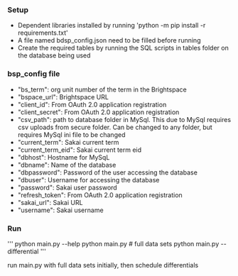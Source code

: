 ### Setup

- Dependent libraries installed by running 'python -m pip install -r requirements.txt'
- A file named bdsp_config.json need to be filled before running
- Create the required tables by running the SQL scripts in tables folder on the database being used

### bsp_config file

- "bs_term": org unit number of the term in the Brightspace
- "bspace_url": Brightspace URL
- "client_id": From OAuth 2.0 application registration
- "client_secret": From OAuth 2.0 application registration
- "csv_path": path to database folder in MySql. This due to MySql requires csv uploads from secure folder. Can be changed to any folder, but requires MySql ini file to be changed
- "current_term": Sakai current term
- "current_term_eid": Sakai current term eid
- "dbhost": Hostname for MySqL
- "dbname": Name of the database
- "dbpassword": Password of the user accessing the database
- "dbuser": Username for accessing the database
- "password": Sakai user password
- "refresh_token": From OAuth 2.0 application registration
- "sakai_url": Sakai URL
- "username": Sakai username

### Run

'''
python main.py --help
python main.py # full data sets
python main.py --differential
'''

run main.py with full data sets initially, then schedule differentials
